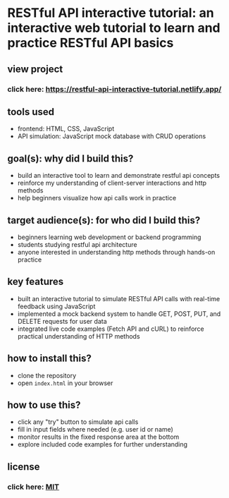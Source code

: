 # RESTful API interactive tutorial: an interactive web tutorial to learn and practice RESTful API basics

## view project

### click here: https://restful-api-interactive-tutorial.netlify.app/

## tools used

- frontend: HTML, CSS, JavaScript
- API simulation: JavaScript mock database with CRUD operations

## goal(s): why did I build this?

- build an interactive tool to learn and demonstrate restful api concepts
- reinforce my understanding of client-server interactions and http methods
- help beginners visualize how api calls work in practice

## target audience(s): for who did I build this?

- beginners learning web development or backend programming
- students studying restful api architecture
- anyone interested in understanding http methods through hands-on practice

## key features

- built an interactive tutorial to simulate RESTful API calls with real-time feedback using JavaScript
- implemented a mock backend system to handle GET, POST, PUT, and DELETE requests for user data
- integrated live code examples (Fetch API and cURL) to reinforce practical understanding of HTTP methods

## how to install this?

- clone the repository
- open `index.html` in your browser

## how to use this?

- click any "try" button to simulate api calls
- fill in input fields where needed (e.g. user id or name)
- monitor results in the fixed response area at the bottom
- explore included code examples for further understanding

## license

### click here: [MIT](LICENSE)